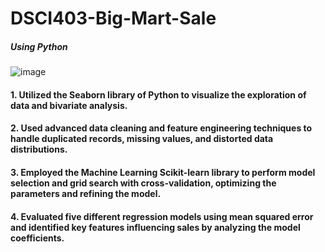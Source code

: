 # DSCI403-Big-Mart-Sale
##### Using Python

![image](https://github.com/pingzhang1004/DSCI403-Big-Mart-Sale/blob/main/Poster_DSCI403_PingZhang.png)

#### 1. Utilized the Seaborn library of Python to visualize the exploration of data  and bivariate analysis.
#### 2. Used advanced data cleaning and feature engineering techniques to handle duplicated records, missing values, and distorted data distributions.
#### 3. Employed the Machine Learning Scikit-learn library to perform model selection and grid search with cross-validation, optimizing the parameters and refining the model.
#### 4. Evaluated five different regression models using mean squared error and identified key features influencing sales by analyzing the model coefficients.
